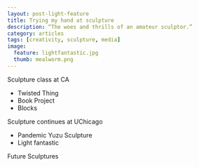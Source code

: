 ```yaml
---
layout: post-light-feature
title: Trying my hand at sculpture
description: “The woes and thrills of an amateur sculptor.”
category: articles
tags: [creativity, sculpture, media]
image:
  feature: lightfantastic.jpg
  thumb: mealworm.png
---
```

Sculpture class at CA
- Twisted Thing
- Book Project
- Blocks

Sculpture continues at UChicago
- Pandemic Yuzu Sculpture
- Light fantastic

Future Sculptures 